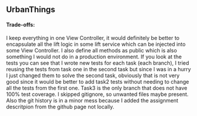 ## UrbanThings

#### Trade-offs: 
I keep everything in one View Controller, it would definitely be better to encapsulate
all the lift logic in some lift service which can be injected into some View Controller.
I also define all methods as public which is also something I would not do in a 
production environment. If you look at the tests you can see that I wrote new 
tests for each task (each branch), I tried reusing the tests from task one in the second 
task but since I was in a hurry I just changed them to solve the second task, obviously
that is not very good since it would be better to add task2 tests without needing to 
change all the tests from the first one. Task3 is the only branch that does not have 
100% test coverage. I skipped gitignore, so unwanted files maybe 
present. Also the git history is in a minor mess because I added the assignment 
descritpion from the github page not locally. 

